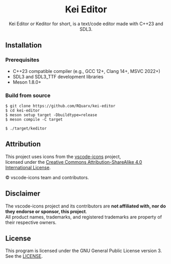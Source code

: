 <div align=center>

# Kei Editor

Kei Editor or Keditor for short, is a text/code editor made with C++23 and SDL3.

</div>


## Installation

### Prerequisites

- C++23 compatible compiler (e.g., GCC 12+, Clang 14+, MSVC 2022+)
- SDL3 and SDL3_TTF development libraries
- Meson 1.8.0+

### Build from source

```console
$ git clone https://github.com/RQuarx/kei-editor
$ cd kei-editor
$ meson setup target -Dbuildtype=release
$ meson compile -C target

$ ./target/keditor
```

## Attribution

This project uses icons from the [vscode-icons](https://github.com/vscode-icons/vscode-icons) project,  
licensed under the [Creative Commons Attribution-ShareAlike 4.0 International License](https://creativecommons.org/licenses/by-sa/4.0/).

© vscode-icons team and contributors.

## Disclaimer

The vscode-icons project and its contributors are **not affiliated with, nor do they endorse or sponsor, this project**.  
All product names, trademarks, and registered trademarks are property of their respective owners.

## License

This program is licensed under the GNU General Public License version 3. See the
[LICENSE](LICENSE).